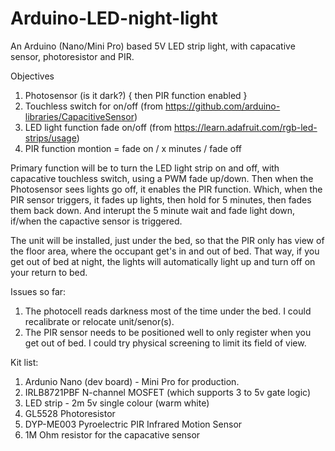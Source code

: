 # Arduino-LED-night-light

An Arduino (Nano/Mini Pro) based 5V LED strip light, with capacative sensor, photoresistor and PIR.

Objectives

1. Photosensor (is it dark?) { then PIR function enabled }
2. Touchless switch for on/off (from https://github.com/arduino-libraries/CapacitiveSensor)
3. LED light function fade on/off (from https://learn.adafruit.com/rgb-led-strips/usage)
4. PIR function montion = fade on / x minutes / fade off
 
Primary function will be to turn the LED light strip on and off, with capacative touchless switch, using a PWM fade up/down.
        Then when the Photosensor sees lights go off, it enables the PIR function.
        Which, when the PIR sensor triggers, it fades up lights, then hold for 5 minutes, then fades them back down.
        And interupt the 5 minute wait and fade light down, if/when the capactive sensor is triggered.
        

The unit will be installed, just under the bed, so that the PIR only has view of the floor area, where the occupant get's in and out of bed.
That way, if you get out of bed at night, the lights will automatically light up and turn off on your return to bed. 

Issues so far:

1. The photocell reads darkness most of the time under the bed. I could recalibrate or relocate unit/senor(s).
2. The PIR sensor needs to be positioned well to only register when you get out of bed. I could try physical screening to limit its field of view.

Kit list:

1. Ardunio Nano (dev board) - Mini Pro for production.
2. IRLB8721PBF N-channel MOSFET (which supports 3 to 5v gate logic)
3. LED strip - 2m 5v single colour (warm white)
4. GL5528 Photoresistor
5. DYP-ME003 Pyroelectric PIR Infrared Motion Sensor
6. 1M Ohm resistor for the capacative sensor
